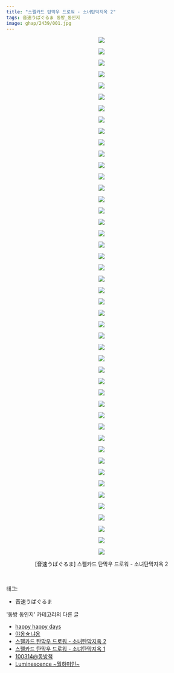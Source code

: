 ```yaml
---
title: "스펠카드 탄막우 드로워 - 소녀탄막지옥 2"
tags: 音速うばぐるま 동방_동인지
image: ghap/2439/001.jpg
---
```

<div class="article">
<p style="text-align: center; clear: none; float: none;"><img src="{{ site.nasurl }}/ghap/2439/001.jpg"/></p>
<p style="text-align: center; clear: none; float: none;"><img src="{{ site.nasurl }}/ghap/2439/002.jpg"/></p>
<p style="text-align: center; clear: none; float: none;"><img src="{{ site.nasurl }}/ghap/2439/003.jpg"/></p>
<p style="text-align: center; clear: none; float: none;"><img src="{{ site.nasurl }}/ghap/2439/004.jpg"/></p>
<p style="text-align: center; clear: none; float: none;"><img src="{{ site.nasurl }}/ghap/2439/005.jpg"/></p>
<p style="text-align: center; clear: none; float: none;"><img src="{{ site.nasurl }}/ghap/2439/006.jpg"/></p>
<p style="text-align: center; clear: none; float: none;"><img src="{{ site.nasurl }}/ghap/2439/007.jpg"/></p>
<p style="text-align: center; clear: none; float: none;"><img src="{{ site.nasurl }}/ghap/2439/008.jpg"/></p>
<p style="text-align: center; clear: none; float: none;"><img src="{{ site.nasurl }}/ghap/2439/009.jpg"/></p>
<p style="text-align: center; clear: none; float: none;"><img src="{{ site.nasurl }}/ghap/2439/010.jpg"/></p>
<p style="text-align: center; clear: none; float: none;"><img src="{{ site.nasurl }}/ghap/2439/011.jpg"/></p>
<p style="text-align: center; clear: none; float: none;"><img src="{{ site.nasurl }}/ghap/2439/012.jpg"/></p>
<p style="text-align: center; clear: none; float: none;"><img src="{{ site.nasurl }}/ghap/2439/013.jpg"/></p>
<p style="text-align: center; clear: none; float: none;"><img src="{{ site.nasurl }}/ghap/2439/014.jpg"/></p>
<p style="text-align: center; clear: none; float: none;"><img src="{{ site.nasurl }}/ghap/2439/015.jpg"/></p>
<p style="text-align: center; clear: none; float: none;"><img src="{{ site.nasurl }}/ghap/2439/016.jpg"/></p>
<p style="text-align: center; clear: none; float: none;"><img src="{{ site.nasurl }}/ghap/2439/017.jpg"/></p>
<p style="text-align: center; clear: none; float: none;"><img src="{{ site.nasurl }}/ghap/2439/018.jpg"/></p>
<p style="text-align: center; clear: none; float: none;"><img src="{{ site.nasurl }}/ghap/2439/019.jpg"/></p>
<p style="text-align: center; clear: none; float: none;"><img src="{{ site.nasurl }}/ghap/2439/020.jpg"/></p>
<p style="text-align: center; clear: none; float: none;"><img src="{{ site.nasurl }}/ghap/2439/021.jpg"/></p>
<p style="text-align: center; clear: none; float: none;"><img src="{{ site.nasurl }}/ghap/2439/022.jpg"/></p>
<p style="text-align: center; clear: none; float: none;"><img src="{{ site.nasurl }}/ghap/2439/023.jpg"/></p>
<p style="text-align: center; clear: none; float: none;"><img src="{{ site.nasurl }}/ghap/2439/024.jpg"/></p>
<p style="text-align: center; clear: none; float: none;"><img src="{{ site.nasurl }}/ghap/2439/025.jpg"/></p>
<p style="text-align: center; clear: none; float: none;"><img src="{{ site.nasurl }}/ghap/2439/026.jpg"/></p>
<p style="text-align: center; clear: none; float: none;"><img src="{{ site.nasurl }}/ghap/2439/027.jpg"/></p>
<p style="text-align: center; clear: none; float: none;"><img src="{{ site.nasurl }}/ghap/2439/028.jpg"/></p>
<p style="text-align: center; clear: none; float: none;"><img src="{{ site.nasurl }}/ghap/2439/029.jpg"/></p>
<p style="text-align: center; clear: none; float: none;"><img src="{{ site.nasurl }}/ghap/2439/030.jpg"/></p>
<p style="text-align: center; clear: none; float: none;"><img src="{{ site.nasurl }}/ghap/2439/031.jpg"/></p>
<p style="text-align: center; clear: none; float: none;"><img src="{{ site.nasurl }}/ghap/2439/032.jpg"/></p>
<p style="text-align: center; clear: none; float: none;"><img src="{{ site.nasurl }}/ghap/2439/033.jpg"/></p>
<p style="text-align: center; clear: none; float: none;"><img src="{{ site.nasurl }}/ghap/2439/034.jpg"/></p>
<p style="text-align: center; clear: none; float: none;"><img src="{{ site.nasurl }}/ghap/2439/035.jpg"/></p>
<p style="text-align: center; clear: none; float: none;"><img src="{{ site.nasurl }}/ghap/2439/036.jpg"/></p>
<p style="text-align: center; clear: none; float: none;"><img src="{{ site.nasurl }}/ghap/2439/037.jpg"/></p>
<p style="text-align: center; clear: none; float: none;"><img src="{{ site.nasurl }}/ghap/2439/038.jpg"/></p>
<p style="text-align: center; clear: none; float: none;"><img src="{{ site.nasurl }}/ghap/2439/039.jpg"/></p>
<p style="text-align: center; clear: none; float: none;"><img src="{{ site.nasurl }}/ghap/2439/040.jpg"/></p>
<p style="text-align: center; clear: none; float: none;"><img src="{{ site.nasurl }}/ghap/2439/041.jpg"/></p>
<p style="text-align: center; clear: none; float: none;"><img src="{{ site.nasurl }}/ghap/2439/042.jpg"/></p>
<p style="text-align: center; clear: none; float: none;"><img src="{{ site.nasurl }}/ghap/2439/043.jpg"/></p>
<p style="text-align: center; clear: none; float: none;"><img src="{{ site.nasurl }}/ghap/2439/044.jpg"/></p>
<p style="text-align: center; clear: none; float: none;"><img src="{{ site.nasurl }}/ghap/2439/045.jpg"/></p>
<p style="text-align: center; clear: none; float: none;"><img src="{{ site.nasurl }}/ghap/2439/046.jpg"/></p>
<p style="text-align: center; clear: none; float: none;">[音速うばぐるま] 스펠카드 탄막우 드로워 - 소녀탄막지옥 2</p>
<p><br/></p>
</div><div class="tagTrail">
<p>태그: </p>
<ul>
<li>音速うばぐるま</li>
</ul>
</div><div class="another">
<p>'동방 동인지' 카테고리의 다른 글</p>
<ul>
<li><a href="/2016-10-04-ghap_2441">happy happy days</a></li>
<li><a href="/2016-10-04-ghap_2440">야옹☆냐옹</a></li>
<li><a href="/2016-10-04-ghap_2439">스펠카드 탄막우 드로워 - 소녀탄막지옥 2</a></li>
<li><a href="/2016-10-04-ghap_2438">스펠카드 탄막우 드로워 - 소녀탄막지옥 1</a></li>
<li><a href="/2016-10-04-ghap_2436">100314@동방책</a></li>
<li><a href="/2016-10-04-ghap_2435">Luminescence ~월하미인~</a></li>
</ul>
</div><div class="cb_module cb_fluid">
<div class="cb_wrt cb_profile">
</div><!-- commentList close -->
</div>